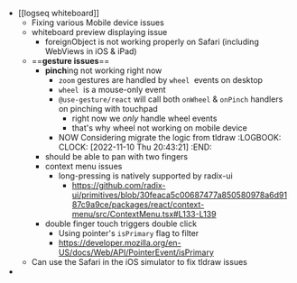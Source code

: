- [[logseq whiteboard]]
	- Fixing various Mobile device issues
	- whiteboard preview displaying issue
		- foreignObject is not working properly on Safari (including WebViews in iOS & iPad)
	- ==**gesture issues**==
		- **pinch**ing not working right now
			- `zoom` gestures are handled by `wheel`  events on desktop
			- `wheel`  is a mouse-only event
			- `@use-gesture/react` will call both `onWheel` & `onPinch` handlers on pinching with touchpad
				- right now we *only* handle wheel events
				- that's why wheel not working on mobile device
			- NOW Considering migrate the logic from tldraw
			  :LOGBOOK:
			  CLOCK: [2022-11-10 Thu 20:43:21]
			  :END:
		- should be able to pan with two fingers
		- context menu issues
			- long-pressing is natively supported by radix-ui
				- https://github.com/radix-ui/primitives/blob/30feaca5c00687477a850580978a6d9187c9a9ce/packages/react/context-menu/src/ContextMenu.tsx#L133-L139
		- double finger touch triggers double click
			- Using pointer's `isPrimary` flag to filter
			- https://developer.mozilla.org/en-US/docs/Web/API/PointerEvent/isPrimary
	- Can use the Safari in the iOS simulator to fix tldraw issues
-